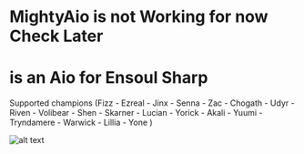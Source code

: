 # MightyAio is not Working for now Check Later 
# is an Aio for Ensoul Sharp
Supported champions 
(Fizz - Ezreal - Jinx - Senna - Zac - Chogath - Udyr - Riven - Volibear - Shen - Skarner - Lucian - Yorick - Akali - Yuumi - Tryndamere - Warwick - Lillia - Yone )


![alt text](https://i.imgur.com/g8dRELn.png)

